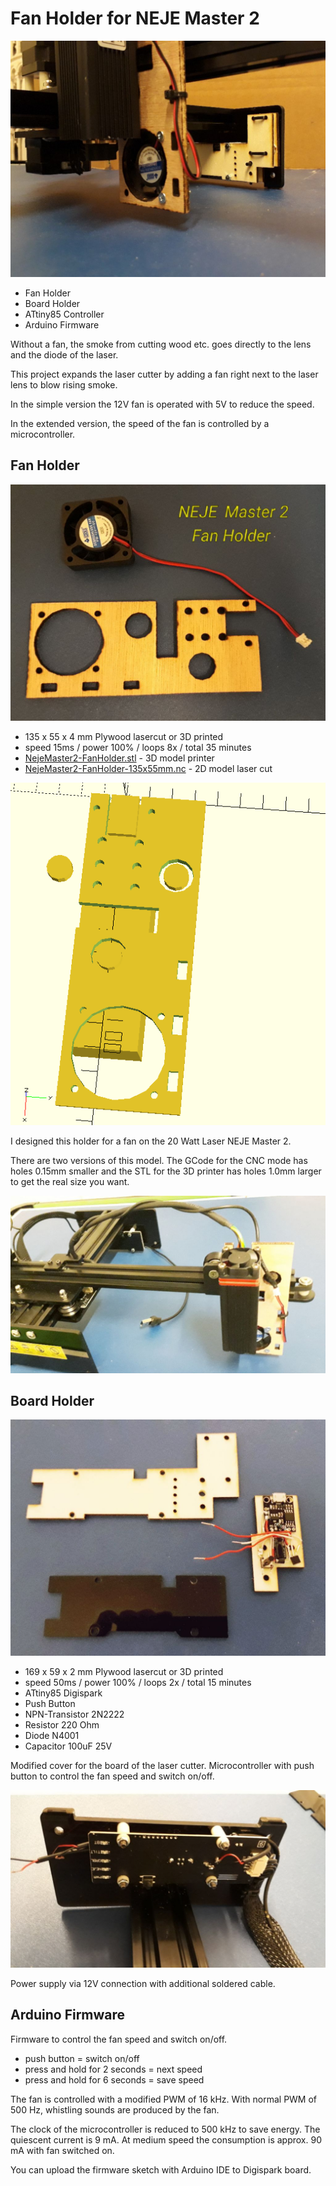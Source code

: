 # Fan Holder for NEJE Master 2

![](NejeMaster2-Fan.jpg)

* Fan Holder
* Board Holder
* ATtiny85 Controller
* Arduino Firmware

Without a fan, the smoke from cutting wood etc. goes directly to the lens and the diode of the laser.

This project expands the laser cutter by adding a fan right next to the laser lens to blow rising smoke.

In the simple version the 12V fan is operated with 5V to reduce the speed.

In the extended version, the speed of the fan is controlled by a microcontroller.

## Fan Holder

![](NejeMaster2-FanHolder-135x50mm.jpg)

* 135 x 55 x 4 mm Plywood lasercut or 3D printed
* speed 15ms / power 100% / loops 8x / total 35 minutes
* [NejeMaster2-FanHolder.stl](NejeMaster2-FanHolder.stl) - 3D model printer
* [NejeMaster2-FanHolder-135x55mm.nc](NejeMaster2-FanHolder-135x55mm.nc) - 2D model laser cut

![](NejeMaster2-FanHolder.png)

I designed this holder for a fan on the 20 Watt Laser NEJE Master 2.

There are two versions of this model. The GCode for the CNC mode has holes 0.15mm smaller and the STL for the 3D printer has holes 1.0mm larger to get the real size you want.

![](NejeMaster2-FanHolder.jpg)

## Board Holder

![](NejeMaster2-FanBoard-169x59mm.jpg)

* 169 x 59 x 2 mm Plywood lasercut or 3D printed
* speed 50ms / power 100% / loops 2x / total 15 minutes
* ATtiny85 Digispark
* Push Button
* NPN-Transistor 2N2222
* Resistor 220 Ohm
* Diode N4001
* Capacitor 100uF 25V

Modified cover for the board of the laser cutter. Microcontroller with push button to control the fan speed and switch on/off.

![](NejeMaster2-FanPower.jpg)

Power supply via 12V connection with additional soldered cable.

## Arduino Firmware

Firmware to control the fan speed and switch on/off.

* push button = switch on/off
* press and hold for 2 seconds = next speed
* press and hold for 6 seconds = save speed

The fan is controlled with a modified PWM of 16 kHz. With normal PWM of 500 Hz, whistling sounds are produced by the fan. 

The clock of the microcontroller is reduced to 500 kHz to save energy. The quiescent current is 9 mA. At medium speed the consumption is approx. 90 mA with fan switched on.

You can upload the firmware sketch with Arduino IDE to Digispark board.



